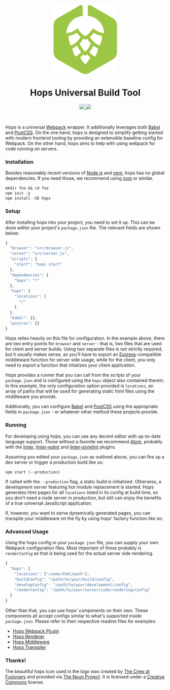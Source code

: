 
<p align="center">
  <img
    width="200"
    height="217"
    src="https://github.com/xing/hops/blob/master/logo.png?raw=true"
  />
</p>

<h1 align="center">Hops Universal Build Tool</h1>

<p align="center">
  <a href="https://travis-ci.org/xing/hops">
    <img src="https://travis-ci.org/xing/hops.svg?branch=master">
  </a>
  <a href="https://david-dm.org/xing/hops">
    <img src="https://david-dm.org/xing/hops.svg">
  </a>
</p>
<p>&nbsp;</p>

Hops is a universal [Webpack](https://webpack.js.org) wrapper. It additionally leverages both [Babel](https://babeljs.io) and [PostCSS](http://postcss.org). On the one hand, hops is designed to simplify getting started with modern frontend tooling by providing an extensible baseline config for Webpack. On the other hand, hops aims to help with using webpack for code running on servers.


### Installation

Besides reasonably recent versions of [Node.js](https://nodejs.org/en/) and [npm](https://www.npmjs.com), hops has no global dependencies. If you need those, we recommend using [nvm](https://github.com/creationix/nvm) or similar.

```shell
mkdir foo && cd foo
npm init -y
npm install -SE hops
```


### Setup

After installing hops into your project, you need to set it up. This can be done within your project's `package.json` file. The relevant fields are shown below:

```javascript
{
  "browser": "src/browser.js",
  "server": "src/server.js",
  "scripts": {
    "start": "hops start"
  },
  "dependencies": {
    "hops": "*"
  },
  "hops": {
    "locations": [
      "/"
    ]
  },
  "babel": {},
  "postcss": {}
}
```

Hops relies heavily on this file for configuration. In the example above, there are two entry points for `browser` and `server` - that is, two files that are used for client and server builds. Using two separate files is not strictly required, but it usually makes sense, as you'll have to export an [Express](http://expressjs.com/en/guide/using-middleware.html)-compatible middleware function for server side usage, while for the client, you only need to export a function that intializes your client application.

Hops provides a runner that you can call from the scripts of your `package.json` and is configured using the `hops` object also contained therein. In this example, the only configuration option provided is `locations`, an array of paths that will be used for generating static html files using the middleware you provide.

Additionally, you can configure [Babel](https://babeljs.io/docs/usage/babelrc/) and [PostCSS](https://github.com/postcss/postcss-loader) using the appropriate fields in `package.json` - or whatever other method these projects provide.


### Running

For developing using hops, you can use any decent editor with up-to-date language support. Those without a favorite we recommend [Atom](https://atom.io), probably with the [linter](https://atom.io/packages/linter), [linter-eslint](https://atom.io/packages/linter-eslint) and [linter-stylelint](https://atom.io/packages/linter-stylelint) plugins.

Assuming you edited your `package.json` as outlined above, you can fire up a dev server or trigger a production build like so:

```shell
npm start (--production)
```

If called with the `--production` flag, a static build is initialized. Otherwise, a development server featuring hot module replacement is started. Hops generates html pages for all `locations` listed in its config at build time, so you don't need a node server in production, but still can enjoy the benefits of a true universal JavaScript application.

If, however, you want to serve dynamically generated pages, you can transpile your middleware on the fly by using hops' factory function like so:


### Advanced Usage

Using the hops config in your `package.json` file, you can supply your own Webpack configuration files. Most important of these probably is `renderConfig` as that is being used for the actual server side rendering.

```javascript
{
  "hops": {
    "locations": ['/some/html/path'],
    "buildConfig": "/path/to/your/build/config",
    "developConfig": "/path/to/your/development/config",
    "renderConfig": "/path/to/your/server/side/rendering/config"
  }
}
```

Other than that, you can use hops' components on their own. These components all accept configs similar to what's supported inside `package.json`. Please refer to their respective readme files for examples:

* [Hops Webpack Plugin](https://github.com/xing/hops/tree/master/plugin)
* [Hops Renderer](https://github.com/xing/hops/tree/master/renderer)
* [Hops Middleware](https://github.com/xing/hops/tree/master/middleware)
* [Hops Transpiler](https://github.com/xing/hops/tree/master/transpiler)


### Thanks!

The beautiful hops icon used in the logo was created by [The Crew at Fusionary](https://thenounproject.com/fusionary/) and provided via [The Noun Project](https://thenounproject.com/term/hops/9254/). It is licensed under a [Creative Commons](http://creativecommons.org/licenses/by/3.0/us/) license.
